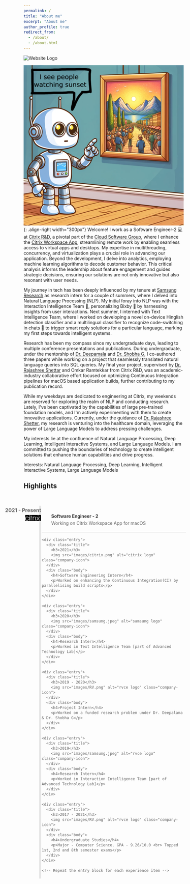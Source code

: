 ```yaml
---
permalink: /
title: "About me"
excerpt: "About me"
author_profile: true
redirect_from: 
  - /about/
  - /about.html
---
```


<div class="website-logo">
  <img src="images/your_website_logo.png" alt="Website Logo">
</div>

![Motivation](images/quote3.png){: .align-right width="300px"}
Welcome! I work as a Software Engineer-2 &#x1F4BB; at [Citrix R&D](https://www.citrix.com/about/), a pivotal part of the [Cloud Software Group](https://www.cloud.com/), where I enhance the [Citrix Workspace App](https://docs.citrix.com/en-us/citrix-workspace-app-for-mac.html), streamlining remote work by enabling seamless access to virtual apps and desktops. My expertise in multithreading, concurrency, and virtualization plays a crucial role in advancing our application. Beyond the development, I delve into analytics, employing machine learning algorithms to decode customer behavior. This critical analysis informs the leadership about feature engagement and guides strategic decisions, ensuring our solutions are not only innovative but also resonant with user needs.

My journey in tech has been deeply influenced by my tenure at [Samsung Research](https://research.samsung.com/sri-b) as research intern for a couple of summers, where I delved into Natural Language Processing (NLP). My initial foray into NLP was with the Interaction Intelligence Team &#x1F9E0;, personalizing Bixby &#x1F916; by harnessing insights from user interactions. Next summer, I interned with Text Intelligence Team, where I worked on developing a novel on-device Hinglish detection classifier and a multilingual classifier to recognize code-switching in chats &#x1F4AC; to trigger smart reply solutions for a particular language, marking my first steps towards intelligent systems.

Research has been my compass since my undergraduate days, leading to multiple conference presentations and publications. During undergraduate, under the mentorship of [Dr. Deepamala](https://rvce.edu.in/cs-deepamala) and [Dr. Shobha G](https://rvce.edu.in/cs-shobhag), I co-authored three papers while working on a project that seamlessly translated natural language queries into SQL queries. My final year project, supervised by [Dr. Rajashree Shettar]() and Omkar Ramtekkar from Citrix R&D, was an academic-industry collaborative effort focused on optimizing Continuous Integration pipelines for macOS based application builds, further contributing to my publication record.

While my weekdays are dedicated to engineering at Citrix, my weekends are reserved for exploring the realm of NLP and conducting research. Lately, I've been captivated by the capabilities of large pre-trained foundation models, and I'm actively experimenting with them to create innovative applications. Currently, under the guidance of [Dr. Rajashree Shetter](https://rvce.edu.in//cs-rajashree), my research is venturing into the healthcare domain, leveraging the power of Large Language Models to address pressing challenges.

My interests lie at the confluence of Natural Language Processing, Deep Learning, Intelligent Interactive Systems, and Large Language Models. I am committed to pushing the boundaries of technology to create intelligent solutions that enhance human capabilities and drive progress.

Interests: Natural Language Processing, Deep Learning, Intelligent Interactive Systems, Large Language Models

<section>
  <h2>Highlights</h2>

  <div class="timeline">
    <div class="entry">
      <div class="title">
        <h3>2021 - Present</h3>
        <img src="images/citrix.png" alt="citrix logo" class="company-icon">
      </div>
      <div class="body">
        <h4>Software Engineer - 2</h4>
        <p>Working on Citrix Workspace App for macOS</p>
      </div>
    </div>

    <div class="entry">
      <div class="title">
        <h3>2021</h3>
        <img src="images/citrix.png" alt="citrix logo" class="company-icon">
      </div>
      <div class="body">
        <h4>Software Engineering Intern</h4>
        <p>Worked on enhancing the Continuous Integration(CI) by parallelising build scripts</p>
      </div>
    </div>

    <div class="entry">
      <div class="title">
        <h3>2020</h3>
        <img src="images/samsung.jpeg" alt="samsung logo" class="company-icon">
      </div>
      <div class="body">
        <h4>Research Intern</h4>
        <p>Worked in Text Intelligence Team [part of Advanced Technology Lab]</p>
      </div>
    </div>

    <div class="entry">
      <div class="title">
        <h3>2019 - 2020</h3>
        <img src="images/RV.png" alt="rvce logo" class="company-icon">
      </div>
      <div class="body">
        <h4>Project Intern</h4>
        <p>Worked on a funded research problem under Dr. Deepalama & Dr. Shobha G</p>
      </div>
    </div>

    <div class="entry">
      <div class="title">
        <h3>2019</h3>
        <img src="images/samsung.jpeg" alt="rvce logo" class="company-icon">
      </div>
      <div class="body">
        <h4>Research Intern</h4>
        <p>Worked in Interaction Intelligence Team [part of Advanced Technology Lab]</p>
      </div>
    </div>

    <div class="entry">
      <div class="title">
        <h3>2017 - 2021</h3>
        <img src="images/RV.png" alt="rvce logo" class="company-icon">
      </div>
      <div class="body">
        <h4>Undergraduate Studies</h4>
        <p>Major - Computer Science. GPA - 9.26/10.0 <br> Topped 1st, 2nd and 8th semester exams</p>
      </div>
    </div>

    <!-- Repeat the entry block for each experience item -->
  </div>
</section>

<style>
  .timeline {
    border-left: 3px solid #cccccc;
    border-bottom-right-radius: 4px;
    border-top-right-radius: 4px;
    color: #666666;
    margin: 50px;
    padding: 4px;
    position: relative;
    width: 90%;
  }
  .timeline .entry {
    border-bottom: 1px solid #dddddd;
    padding: 20px 0px;
    position: relative;
  }
  .timeline .entry .title {
    left: -217px;
    padding: 0 15px;
    position: absolute;
    text-align: right;
    top: 0;
    width: 200px;
  }
  .timeline .entry .title h3 {
    margin: 0;
    padding: 0;
    font-size: 16px;
  }
  .timeline .entry .title .company-icon {
    width: 50px; /* Adjust size as needed */
    height: auto;
    margin-top: 5px; /* Adjust spacing as needed */
  }
  .timeline .entry .body {
    margin-left: 30px; /* Adjust based on the size of your icons */
  }
  .timeline .entry .body h4 {
    margin: 0;
    color: #333333;
  }
  .timeline .entry .body p {
    margin: 5px 0 0 0;
    padding: 0;
  }
</style>

